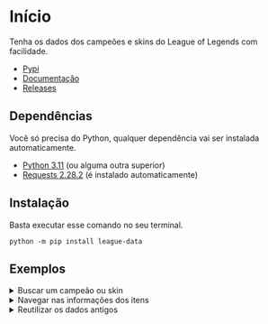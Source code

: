# Início

Tenha os dados dos campeões e skins do League of Legends com facilidade.

- [Pypi](https://pypi.org/project/league-data/)
- [Documentação](https://league-data.readthedocs.io/en/latest/)
- [Releases](https://github.com/controlado/league-data/releases/)

## Dependências

Você só precisa do Python, qualquer dependência vai ser instalada automaticamente.

- [Python 3.11](https://www.python.org/downloads/release/python-3112/) (ou alguma outra superior)
- [Requests 2.28.2](https://requests.readthedocs.io/en/latest/) (é instalado automaticamente)

## Instalação

Basta executar esse comando no seu terminal.

    python -m pip install league-data


## Exemplos

<details>
    <summary> Buscar um campeão ou skin </summary>

    ```python linenums="1"
    from league_data import League

    league = League()
    champion = league["zeri"]  # -> <league_data.models.Champion object at ...>
    skin = league["ocean song zeri"]  # -> <league_data.models.Skin object at ...>
    skin.data  # todo objeto possui o seu dicionário de informações também
    ```

</details>

<details>
    <summary> Navegar nas informações dos itens </summary>

    ```python linenums="1" title="Existe duas sintaxes no projeto, utilizando objetos e dicionários."
    from league_data import League

    league = League()
    champion = league["zeri"]  # -> <league_data.models.Champion object at ...>
    skins_object = champion.skins  # -> [<league_data.models.Skin object>, ...]
    skins_dict = champion["skins"]  # -> {"nightblade irelia": {"id": ...}, ...}
    ```

</details>

<details>
    <summary> Reutilizar os dados antigos </summary>

    ```python linenums="1" title="Ao instanciar a classe League, é gerado os dados se não o receber no parâmetro."
    from league_data import League

    data = League.get_data()  # vai apenas resgatar os dados
    league = League(data=data)  # instanciando e reutilizando os dados
    champion = league["zeri"]  # -> <league_data.models.Champion object at ...>
    ```

</details>
